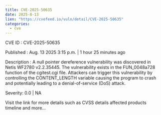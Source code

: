 ```yaml
--- 
title: CVE-2025-50635
date: 2025-8-13
lien: "https://cvefeed.io/vuln/detail/CVE-2025-50635"
categories:
  - cve
---
```


CVE ID : CVE-2025-50635

Published :  Aug. 13
2025
3:15 p.m. | 1 hour
25 minutes ago

Description : A null pointer dereference vulnerability was discovered in Netis WF2780 v2.2.35445. The vulnerability exists in the FUN_0048a728 function of the cgitest.cgi file. Attackers can trigger this vulnerability by controlling the CONTENT_LENGTH variable
causing the program to crash and potentially leading to a denial-of-service (DoS) attack.

Severity: 0.0 | NA

Visit the link for more details
such as CVSS details
affected products
timeline
and more...

